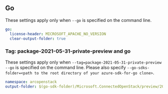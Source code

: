 ## Go

These settings apply only when `--go` is specified on the command line.

```yaml $(go)
go:
  license-header: MICROSOFT_APACHE_NO_VERSION
  clear-output-folder: true
```

### Tag: package-2021-05-31-private-preview and go

These settings apply only when `--tag=package-2021-05-31-private-preview --go` is specified on the command line.
Please also specify `--go-sdks-folder=<path to the root directory of your azure-sdk-for-go clone>`.

```yaml $(tag) == 'package-2021-05-31-private-preview' && $(go)
namespace: arcopenstack
output-folder: $(go-sdk-folder)/Microsoft.ConnectedOpenStack/preview/2021-05-31-private-preview/$(namespace)
```
